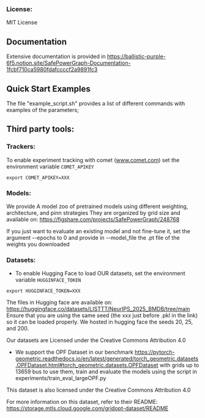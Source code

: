 ### License:

MIT License

## Documentation

Extensive documentation is provided in https://ballistic-purple-6f5.notion.site/SafePowerGraph-Documentation-1fcbf710ca5980fdafccccf2a9891fc3

## Quick Start Examples

The file "example_script.sh" provides a list of different commands with examples of the parameters;


## Third party tools:

### Trackers:
To enable experiment tracking with comet (www.comet.com) set the environment variable `COMET_APIKEY`

`export COMET_APIKEY=XXX`

### Models:

We provide A model zoo of pretrained models using different weighting, architecture, and pinn strategies
They are organized by grid size and available on: https://figshare.com/projects/SafePowerGraph/248768


If you just want to evaluate an existing model and not fine-tune it, set the argument
--epochs to 0 and provide in --model_file the .pt file of the weights you downloaded

### Datasets:

- To enable Hugging Face to load OUR datasets, set the environment variable `HUGGINFACE_TOKEN` 

`export HUGGINFACE_TOKEN=XXX`

The files in Hugging face are available on: https://huggingface.co/datasets/LISTTT/NeurIPS_2025_BMDB/tree/main 
Ensure that you are using the same seed (the xxx just before .pkl in the link) so it can be loaded properly.
We hosted in hugging face the seeds 20, 25, and 200. 

Our datasets are Licensed under the Creative Commons Attribution 4.0

- We support the OPF Dataset in our benchmark https://pytorch-geometric.readthedocs.io/en/latest/generated/torch_geometric.datasets.OPFDataset.html#torch_geometric.datasets.OPFDataset  with grids up to 13659 bus
to use them, train and evaluate the models using the script in experiments/train_eval_largeOPF.py

This dataset is also licensed under the Creative Commons Attribution 4.0

For more information on this dataset, refer to their README: https://storage.mtls.cloud.google.com/gridopt-dataset/README